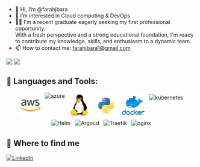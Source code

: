 - 👋 Hi, I’m @farahjbara
- 👀 I’m interested in Cloud computing & DevOps 
- 👩‍🎓 I'm a recent graduate eagerly seeking my first professional opportunity.
  <br>  With a fresh perspective and a strong educational foundation, I'm ready to contribute my knowledge, skills, and enthusiasm to a dynamic team. 
- 📫 How to contact me: farahjbara1@gmail.com
<!---
farahjbara/farahjbara is a ✨ special ✨ repository because its `README.md` (this file) appears on your GitHub profile.
You can click the Preview link to take a look at your changes.
--->
![](https://komarev.com/ghpvc/?username=farahjbara)
![](https://camo.githubusercontent.com/992babdffd8c74a1502de375fbdf7e4d54773242/68747470733a2f2f6d656469612e67697068792e636f6d2f6d656469612f53576f536b4e36447854737a71494b4571762f67697068792e676966)

## 🧰 Languages and Tools:
<p align="center">
<img src="https://raw.githubusercontent.com/github/explore/80688e429a7d4ef2fca1e82350fe8e3517d3494d/topics/aws/aws.png" alt="AWS" height="60" style="vertical-align:top; margin:4px">
<img src="https://www.vectorlogo.zone/logos/microsoft_azure/microsoft_azure-icon.svg" alt="azure" height="60" style="vertical-align:top; margin:4px/>
 <a href="https://azure.microsoft.com/en-in/" target="_blank" rel="noreferrer">
<img src="https://raw.githubusercontent.com/devicons/devicon/master/icons/linux/linux-original.svg" alt="linux" height="60" style="vertical-align:top; margin:4px">
<img src="https://raw.githubusercontent.com/github/explore/80688e429a7d4ef2fca1e82350fe8e3517d3494d/topics/python/python.png" alt="Python" height="60" style="vertical-align:top; margin:4px">
<img src="https://raw.githubusercontent.com/github/explore/80688e429a7d4ef2fca1e82350fe8e3517d3494d/topics/docker/docker.png" alt="Docker" height="60" style="vertical-align:top; margin:4px">
<img src="https://gcloud.devoteam.com/wp-content/uploads/sites/32/2021/10/kubernetes-logo-1-1.svg" alt="kubernetes" height="60" style="vertical-align:top; margin:4px">
<img src="https://seeklogo.com/images/H/helm-logo-9208DB3EE5-seeklogo.com.png" alt="Helm" height="60" style="vertical-align:top; margin:4px">
<img src="https://www.opsmx.com/wp-content/uploads/2022/07/Argo-1-e1630327305635-1.png" alt="Argocd" height="60" style="vertical-align:top; margin:4px">
<img src="https://upload.wikimedia.org/wikipedia/commons/thumb/1/1b/Traefik.logo.png/1200px-Traefik.logo.png"  alt="Traefik" height="60" style="vertical-align:top; margin:4px">
<img src="https://quiksite.com/wp-content/uploads/2016/09/Nginx-Logo-02.png"  alt="nginx" height="60" style="vertical-align:top; margin:4px">

</p>

## 📲 Where to find me

[![LinkedIn](https://img.shields.io/badge/linkedin-%230077B5.svg?style=for-the-badge&logo=linkedin&logoColor=white)](https://www.linkedin.com/in/farah-jbara/)

